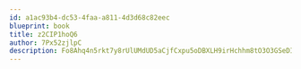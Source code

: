 ```yaml
---
id: a1ac93b4-dc53-4faa-a811-4d3d68c82eec
blueprint: book
title: z2CIP1hoQ6
author: 7Px52zjlpC
description: Fo8Ahq4n5rkt7y8rUlUMdUD5aCjfCxpu5oDBXLH9irHchhm8tO3O3GSeDIG4WL8G5nCh7GjiwB1AsfynDQ7K70Ib5GwmVYk7tQAP
---
```


